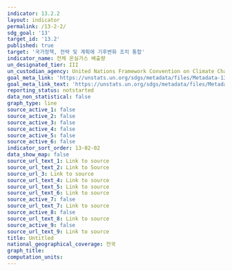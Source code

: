 ```yaml
---
indicator: 13.2.2
layout: indicator
permalink: /13-2-2/
sdg_goal: '13'
target_id: '13.2'
published: true
target: '국가정책, 전략 및 계획에 기후변화 조치 통합'
indicator_name: 전체 온실가스 배출량
un_designated_tier: III
un_custodian_agency: United Nations Framework Convention on Climate Change (UNFCCC)
goal_meta_link: 'https://unstats.un.org/sdgs/metadata/files/Metadata-13-02-02.pdf'
goal_meta_link_text: 'https://unstats.un.org/sdgs/metadata/files/Metadata-13-02-02.pdf'
reporting_status: notstarted
data_non_statistical: false
graph_type: line
source_active_1: false
source_active_2: false
source_active_3: false
source_active_4: false
source_active_5: false
source_active_6: false
indicator_sort_order: 13-02-02
data_show_map: false
source_url_text_1: Link to source
source_url_text_2: Link to Source
source_url_3: Link to source
source_url_text_4: Link to source
source_url_text_5: Link to source
source_url_text_6: Link to source
source_active_7: false
source_url_text_7: Link to source
source_active_8: false
source_url_text_8: Link to source
source_active_9: false
source_url_text_9: Link to source
title: Untitled
national_geographical_coverage: 전국
graph_title: 
computation_units: 
---
```


